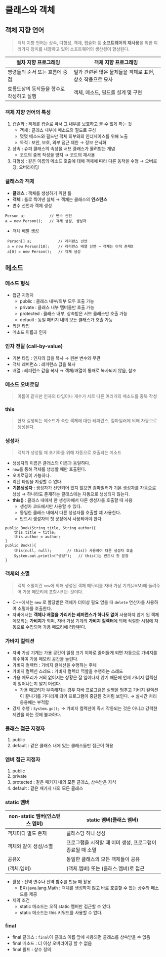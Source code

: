 #  클래스와 객체

## 객체 지향 언어
>객체 지향 언어는 상속, 다형성, 객체, 캡슐화 등 **소프트웨어의 재사용**을 위한 여러가지 장치를 내장하고 있어 소프트웨어의 생산성이 향상된다.


|절차 지향 프로그래밍|  객체 지향 프로그래밍|
|--|--|
| 명령들의 순서 또는 흐름에 중점 | 일과 관련된 많은 물체들을 객체로 표현, 상호 작용으로 묘사 |
|흐름도상의 동작들을 함수로 작성하고 실행 | 객체, 메소드, 필드를 설계 및 구현 |

### 객체 지향 언어의 특성
1. 캡슐화 : 객체를 캡슐로 싸서 그 내부를 보호하고 볼 수 없게 하는 것
	- 객체 : 클래스 내부에 메소드와 필드로 구성
	- 몇몇 메소드와 필드만 객체 외부와의 인터페이스를 위해 노출
	- 목적 : 보안, 보호, 외부 접근 제한 → 정보 은닉화
2. 상속 : 슈퍼 클래스의 속성을 서브 클래스가 물려받는 개념
	- 코드의 중복 작성을 방지 → 코드의 재사용
3. 다형성 : 같은 이름의 메소드 호출에 대해 객체에 따라 다른 동작을 수행 → 오버로딩, 오버라이딩

### 클래스와 객체
- **클래스** : 객체를 생성하기 위한 틀
- **객체** : 틀로 찍어낸 실체 → 객체는 클래스의 **인스턴스**
- 변수 선언과 객체 생성
```
Person a;			// 변수 선언
a = new Person();	// 객체 생성, 생성자
```
- 객체 배열 생성
```
 Person[] a;			// 레퍼런스 선언 
 a = new Person[10];	// 레퍼런스 배열 선언 → 객체는 아직 존재X
 a[0] = new Person();	// 객체 생성
```

## 메소드 

### 메소드 형식
- 접근 지정자
	- public : 클래스 내부/외부 모두 호출 가능
	- private : 클래스 내부 멤버들만 호출 가능
	- protected : 클래스 내부, 상속받은 서브 클래스만 호출 가능
	- default : 동일 패키지 내의 모든 클래스가 호출 가능
- 리턴 타입
- 메소드 이름과 인자

### 인자 전달 (call-by-value)
- 기본 타입 : 인자의 값을 복사 → 원본 변수와 무관
- 객체 레퍼런스 : 레퍼런스 값을 복사
- 배열 : 레퍼런스 값을 복사 → 객체/배열이 통째로 복사되지 않음, 참조

### 메소드 오버로딩 
> 이름이 같지만 인자의 타입이나 개수가 서로 다른 여러개의 메소드를 중복 작성
### this
> 현재 실행되는 메소드가 속한 객체에 대한 레퍼런스, 컴파일러에 의해 자동으로 생성된다.
### 생성자
> 객체가 생성될 때 초기화를 위해 자동으로 호출되는 메소드
- 생성자의 이름은 클래스의 이름과 동일하다.
- ``new``를 통해 객체를 생성할 때만 호출된다.
- 오버로딩이 가능하다.
- 리턴 타입을 지정할 수 없다.
- **기본생성자** : 생성자가 선언되어 있지 않으면 컴파일러가 기본 생성자를 자동으로 생성 → 하나라도 존재하는 클래스에는 자동으로 생성되지 않는다.
- **this()** : 클래스 내에서 한 생성자에서 다른 생성자를 호출할 때 사용
	- 생성자 코드에서만 사용할 수 있다.
	- 동일한 클래스 내에서 다른 생성자를 호출할 떄 사용한다.
	- 반드시 생성자의 첫 문장에서 사용되어야 한다.
```
public Book(String title, String author){
	this.title = title;
	this.author = author;
}
public Book(){
	this(null, null); 		// this() 사용하여 다른 생성자 호출
	System.out.println("생성");	// this()는 반드시 첫 문장
}
```
### 객체의 소멸
> 객체 소멸이란 ``new``에 의해 생성된 객체 메모리를 자바 가상 기계(JVM)에 돌려주어 가용 메모리에 포함시키는 것이다.
- C++에서는 ``new`` 로 할당받은 객체가 더이상 필요 없을 때 ``delete`` 연산자를 사용하여 소멸자를 호출한다.
- 자바에서는 **객체나 배열을 가리키는 레퍼런스가 하나도 없어** 사용하지 않게 된 객체 메모리는 **가비지**가 되며, 자바 가상 기계의 **가비지 컬렉터**에 의해 적절한 시점에 자동으로 수집되어 가용 메모리에 리턴된다.
### 가바지 컬렉션
- 자바 가상 기계는 가용 공간이 일정 크기 이하로 줄어들게 되면 자동으로 가비지를 회수하여 가용 메모리 공간을 늘린다.
- 가비지 컬렉터 : 가비지 컬렉션을 수행하는 주체
- 가비지 컬렉션 스레드 : 가비지 컬렉터 역할을 수행하는 스레드
- 가용 메모리가 거의 없어지는 상황은 잘 일어나지 않기 때문에 언제 가비지 컬렉션이 일어나는지 알기 어렵다.
	- 가용 메모리가 부족해지는 경우 자바 프로그램은 실행을 멈추고 기비지 컬렉션이 끝나기를 기다리게 되어 프로그램이 중단된 것처럼 보인다. → 실시간 처리 응용에는 부적합
- 강제 수행 : ``System.gc();`` → 가비지 컬렉션이 즉시 작동되는 것은 아니고 강력한 제안을 하는 것에 불과하다.

### 클래스 접근 지정자
1. public
2. default : 같은 클래스 내에 있는 클래스들만 접근이 허용
### 멤버 접근 지정자
1. public
2. private
3. protected : 같은 패키지 내의 모든 클래스, 상속받은 자식
4. default : 같은 패키지 내의 모든 클래스

### static 멤버
|non-static 멤버(인스턴스 멤버)|  static 멤버(클래스 멤버)|
|--|--|
| 객체마다 별도 존재 | 클래스당 하나 생성 |
|객체와 같이 생성/소멸|프로그램을 시작할 때 이미 생성, 프로그램이 종료될 때 소멸|
|공유X|동일한 클래스의 모든 객체들이 공유|
|(객체.멤버)|(객체.멤버) 또는 (클래스.멤버)로 접근|

- 활용 : 전역 변수나 전역 함수를 만들 때 활용
	- EX) java.lang.Math : 객체를 생성하지 않고 바로 호출할 수 있는 상수와 메소드를 제공
- 제약 조건 
	- static 메소드는 오직 static 멤버만 접근할 수 있다.
	- static 메소드는 this 키워드를 사용할 수 없다.

### final 
- final 클래스 : ``final``이 클래스 이름 앞에 사용되면 클래스를 상속받을 수 없음
- final 메소드 : 더 이상 오버라이딩 할 수 없음
- final 필드 : 상수 정의
 
